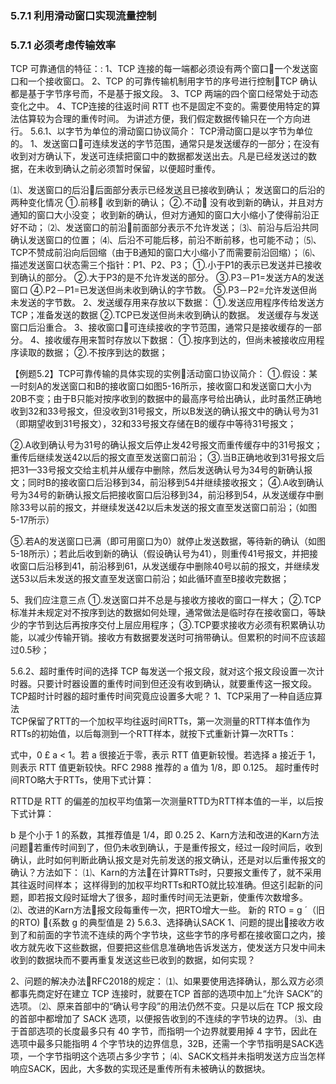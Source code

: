 ### 5.7.1 利用滑动窗口实现流量控制

### 5.7.1 必须考虑传输效率



TCP 可靠通信的特征：:
1、TCP 连接的每一端都必须设有两个窗口一个发送窗口和一个接收窗口。
2、TCP 的可靠传输机制用字节的序号进行控制TCP 确认都是基于字节序号而，不是基于报文段。 
3、TCP 两端的四个窗口经常处于动态变化之中。
4、TCP连接的往返时间 RTT 也不是固定不变的。需要使用特定的算法估算较为合理的重传时间。
为讲述方便，我们假定数据传输只在一个方向进行。
5.6.1、以字节为单位的滑动窗口协议简介：
TCP滑动窗口是以字节为单位的。 
1、发送窗口可连续发送的字节范围，通常只是发送缓存的一部分；在没有收到对方确认下，发送可连续把窗口中的数据都发送出去。凡是已经发送过的数据，在未收到确认之前必须暂时保留，以便超时重传。
 
⑴、发送窗口的后沿后面部分表示已经发送且已接收到确认；
	发送窗口的后沿的两种变化情况 
	①.前移	收到新的确认；
	②.不动	没有收到新的确认，并且对方通知的窗口大小没变；
收到新的确认，但对方通知的窗口大小缩小了使得前沿正好不动；
⑵、发送窗口的前沿前面部分表示不允许发送；
⑶、前沿与后沿共同确认发送窗口的位置；
⑷、后沿不可能后移，前沿不断前移，也可能不动；
⑸、TCP不赞成前沿向后回缩（由于B通知的窗口大小缩小了而需要前沿回缩）；
⑹、描述发送窗口状态需三个指针：P1、P2、P3；
①.小于P1的表示已发送并已接收到确认的部分。
②.大于P3的是不允许发送的部分。
③.P3－P1=发送方A的发送窗口
④.P2－P1=已发送但尚未收到确认的字节数。
⑤.P3－P2=允许发送但尚未发送的字节数。
2、发送缓存用来存放以下数据： 
①.发送应用程序传给发送方TCP；准备发送的数据
②.TCP已发送但尚未收到确认的数据。 
发送缓存与发送窗口后沿重合。 
3、接收窗口可连续接收的字节范围，通常只是接收缓存的一部分。
4、接收缓存用来暂时存放以下数据： 
①.按序到达的，但尚未被接收应用程序读取的数据；
②.不按序到达的数据；
 
【例题5.2】TCP可靠传输的具体实现的实例活动窗口协议简介： 
①.假设：某一时刻A的发送窗口和B的接收窗口如图5-16所示，接收窗口和发送窗口大小为20B不变；由于B只能对按序收到的数据中的最高序号给出确认，此时虽然正确地收到32和33号报文，但没收到31号报文，所以B发送的确认报文中的确认号为31（即期望收到31号报文），32和33号报文存储在B的缓存中等待31号报文；
 
②.A收到确认号为31号的确认报文后停止发42号报文而重传缓存中的31号报文；重传后继续发送42以后的报文直至发送窗口前沿； 
③.当B正确地收到31号报文后把31—33号报文交给主机并从缓存中删除，然后发送确认号为34号的新确认报文；同时B的接收窗口后沿移到34，前沿移到54并继续接收报文； 
④.A收到确认号为34号的新确认报文后把接收窗口后沿移到34，前沿移到54，从发送缓存中删除33号以前的报文，并继续发送42以后未发送的报文直至发送窗口前沿；（如图5-17所示）
 
⑤.若A的发送窗口已满（即可用窗口为0）就停止发送数据，等待新的确认（如图5-18所示）；若此后收到新的确认（假设确认号为41），则重传41号报文，并把接收窗口后沿移到41，前沿移到61，从发送缓存中删除40号以前的报文，并继续发送53以后未发送的报文直至发送窗口前沿；如此循环直至B接收完数据；
 
5、我们应注意三点 
   	①.发送窗口并不总是与接收方接收的窗口一样大；
②.TCP标准并未规定对不按序到达的数据如何处理，通常做法是临时存在接收窗口，等缺少的字节到达后再按序交付上层应用程序；
③.TCP要求接收方必须有积累确认功能，以减少传输开销。接收方有数据要发送时可捎带确认。但累积的时间不应该超过0.5秒；

5.6.2、超时重传时间的选择
TCP 每发送一个报文段，就对这个报文段设置一次计时器。只要计时器设置的重传时间到但还没有收到确认，就要重传这一报文段。TCP超时计时器的超时重传时间究竟应设置多大呢？ 
1、TCP采用了一种自适应算法  
TCP保留了RTT的一个加权平均往返时间RTTs，第一次测量的RTT样本值作为RTTs的初始值，以后每测到一个RTT样本，就按下式重新计算一次RTTs：
 
式中，0 £ a < 1。若 a 很接近于零，表示 RTT 值更新较慢。若选择 a 接近于 1，则表示 RTT 值更新较快。RFC 2988 推荐的 a 值为 1/8，即 0.125。 
超时重传时间RTO略大于RTTs，使用下式计算：
 
RTTD是 RTT 的偏差的加权平均值第一次测量RTTD为RTT样本值的一半，以后按下式计算：
 
b 是个小于 1 的系数，其推荐值是 1/4，即 0.25
2、Karn方法和改进的Karn方法
问题若重传时间到了，但仍未收到确认，于是重传报文，经过一段时间后，收到确认，此时如何判断此确认报文是对先前发送的报文确认，还是对以后重传报文的确认？方法如下：
⑴、Karn的方法在计算RTTs时，只要报文重传了，就不采用其往返时间样本；
这样得到的加权平均RTTs和RTO就比较准确。但这引起新的问题，即若报文段时延增大了很多，超时重传时间无法更新，使重传次数增多。
⑵、改进的Karn方法报文段每重传一次，把RTO增大一些。
新的 RTO = g ´（旧的RTO) {系数 g 的典型值是 2}
5.6.3、选择确认SACK
1、问题的提出接收方收到了和前面的字节流不连续的两个字节块，这些字节的序号都在接收窗口之内，接收方就先收下这些数据，但要把这些信息准确地告诉发送方，使发送方只发中间未收到的数据块而不要再重复发送这些已收到的数据，如何实现？
 
2、问题的解决办法RFC2018的规定：
⑴、如果要使用选择确认，那么双方必须都事先商定好在建立 TCP 连接时，就要在TCP 首部的选项中加上“允许 SACK”的选项。
⑵、原来首部中的“确认号字段”的用法仍然不变。只是以后在 TCP 报文段的首部中都增加了 SACK 选项，以便报告收到的不连续的字节块的边界。
⑶、由于首部选项的长度最多只有 40 字节，而指明一个边界就要用掉 4 字节，因此在选项中最多只能指明 4 个字节块的边界信息，32B，还需一个字节指明是SACK选项，一个字节指明这个选项占多少字节；
⑷、SACK文档并未指明发送方应当怎样响应SACK，因此，大多数的实现还是重传所有未被确认的数据块。
